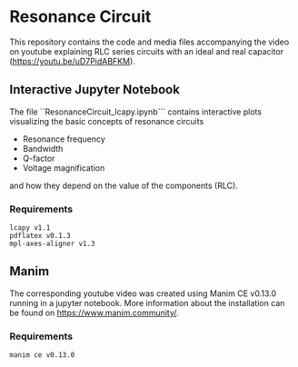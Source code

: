 # Resonance Circuit

This repository contains the code and media files accompanying the video on youtube explaining RLC series circuits with an ideal and real capacitor (https://youtu.be/uD7PidABFKM). 


## Interactive Jupyter Notebook 

The file ``ResonanceCircuit_lcapy.ipynb``` contains interactive plots visualizing the basic concepts of resonance circuits

* Resonance frequency
* Bandwidth
* Q-factor
* Voltage magnification

and how they depend on the value of the components (RLC). 

### Requirements

```
lcapy v1.1
pdflatex v0.1.3
mpl-axes-aligner v1.3
```

## Manim 

The corresponding youtube video was created using Manim CE v0.13.0 running in a jupyter notebook. More information about the installation can be found on https://www.manim.community/. 

### Requirements

```
manim ce v0.13.0

```

